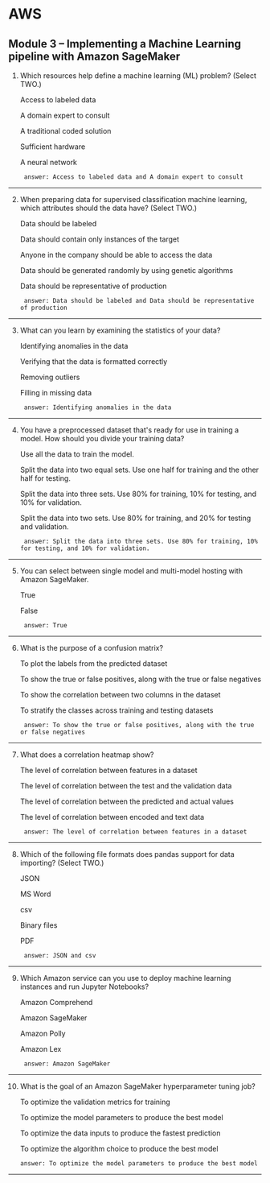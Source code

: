 # AWS
## Module 3 – Implementing a Machine Learning pipeline with Amazon SageMaker

1. 
    Which resources help define a machine learning (ML) problem? (Select TWO.)

    Access to labeled data

    A domain expert to consult

    A traditional coded solution

    Sufficient hardware

    A neural network

        answer: Access to labeled data and A domain expert to consult
---

2. 
    When preparing data for supervised classification machine learning, which attributes should the data have? (Select TWO.)

    Data should be labeled

    Data should contain only instances of the target

    Anyone in the company should be able to access the data

    Data should be generated randomly by using genetic algorithms

    Data should be representative of production

        answer: Data should be labeled and Data should be representative of production
---

3. 
    What can you learn by examining the statistics of your data?

    Identifying anomalies in the data

    Verifying that the data is formatted correctly

    Removing outliers

    Filling in missing data

        answer: Identifying anomalies in the data
---

4. 
    You have a preprocessed dataset that's ready for use in training a model. How should you divide your training data?

    Use all the data to train the model.

    Split the data into two equal sets. Use one half for training and the other half for testing.

    Split the data into three sets. Use 80% for training, 10% for testing, and 10% for validation.

    Split the data into two sets. Use 80% for training, and 20% for testing and validation.

        answer: Split the data into three sets. Use 80% for training, 10% for testing, and 10% for validation.
---

5. 
    You can select between single model and multi-model hosting with Amazon SageMaker.

    True

    False

        answer: True
---

6. 
    What is the purpose of a confusion matrix?

    To plot the labels from the predicted dataset

    To show the true or false positives, along with the true or false negatives

    To show the correlation between two columns in the dataset

    To stratify the classes across training and testing datasets

        answer: To show the true or false positives, along with the true or false negatives
---

7. 
    What does a correlation heatmap show?

    The level of correlation between features in a dataset

    The level of correlation between the test and the validation data

    The level of correlation between the predicted and actual values

    The level of correlation between encoded and text data

        answer: The level of correlation between features in a dataset
---

8.
    Which of the following file formats does pandas support for data importing? (Select TWO.)
    
    JSON
    
    MS Word
    
    csv
    
    Binary files
    
    PDF

        answer: JSON and csv
---

9.
    Which Amazon service can you use to deploy machine learning instances and run Jupyter Notebooks?

    Amazon Comprehend

    Amazon SageMaker

    Amazon Polly

    Amazon Lex

        answer: Amazon SageMaker
---

10.
    What is the goal of an Amazon SageMaker hyperparameter tuning job?

    To optimize the validation metrics for training

    To optimize the model parameters to produce the best model

    To optimize the data inputs to produce the fastest prediction

    To optimize the algorithm choice to produce the best model

        answer: To optimize the model parameters to produce the best model
---
